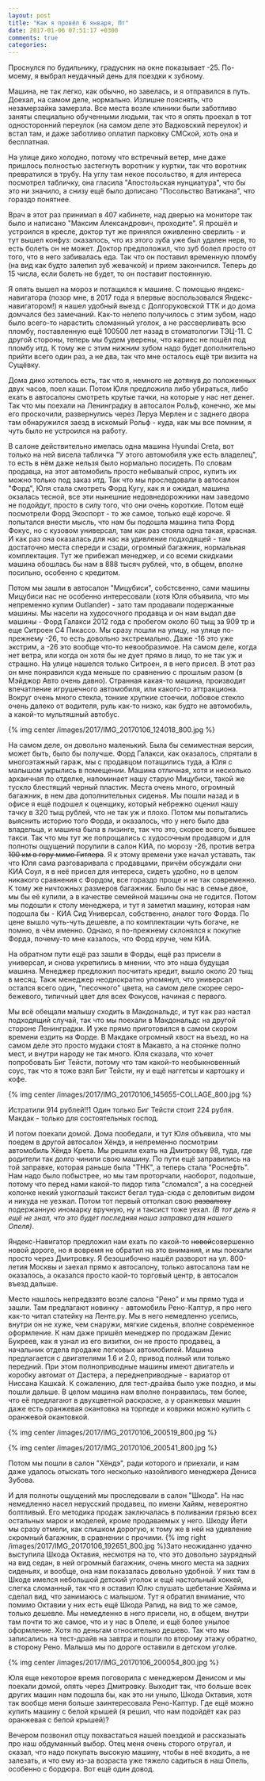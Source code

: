 ```yaml
---
layout: post
title: "Как я провёл 6 января, Пт"
date: 2017-01-06 07:51:17 +0300
comments: true
categories: 
---
```

Проснулся по будильнику, градусник на окне показывает -25. По-моему, я выбрал неудачный день для поездки к зубному.

Машина, не так легко, как обычно, но завелась, и я отправился в путь. Доехал, на самом деле, нормально. Излишне пояснять, что незамерзайка замерзла. Все места возле клиники были заботливо заняты специально обученными людьми, так что я опять проехал в тот односторонний переулок (на самом деле это Вадковский переулок) и встал там, и даже заботливо оплатил парковку СМСкой, хоть она и бесплатная.

На улице дико холодно, потому что встречный ветер, мне даже пришлось полностью застегнуть воротник у куртки, так что воротник превратился в трубу. На углу там некое посольство, я для интереса посмотрел табличку, она гласила "Апостольская нунциатура", что бы это ни значило, а снизу ещё было дописано "Посольство Ватикана", что гораздо понятнее.

Врач в этот раз принимал в 407 кабинете, над дверью на мониторе так было и написано "Максим Александрович, проходите". Я прошёл и устроился в кресле, доктор тут же принялся оживленно сверлить - и тут вышел конфуз: оказалось, что из этого зуба уже был удален нерв, то есть болеть он не может. Доктор предположил, что зуб болел просто от того, что в него забивалась еда. Так что он поставил временную пломбу (на вид как будто залепил зуб жевачкой) и прием закончился. Теперь до 15 числа, если болеть не будет, то он поставит постоянную.

Я опять вышел на мороз и потащился к машине. С помощью яндекс-навигатора (позор мне, в 2017 года я впервые воспользовался Яндекс-навигатором!) я нашел удобный выезд с Долгоруковской ТТК и до дома домчался без замечаний. Как-то нелепо получилось с этим зубом, надо было всего-то нарастить сломанный уголок, а не рассверливать всю пломбу, поставленную ещё 100500 лет назад в стоматологии ТЭЦ-11. С другой стороны, теперь мы будем уверены, что кариес не пошёл под пломбу итд. К тому же с этим нижним зубом надо будет дополнительно прийти всего один раз, а не два, так что мне осталось ещё три визита на Сущёвку.  

Дома дико хотелось есть, так что я, немного не дотянув до положенных двух часов, поел каши. Потом Юля предложила либо убираться, либо ехать в автосалоны смотреть крутые тачки, на которые у нас нет денег. Так что мы поехали на Ленинградку в автосалон Рольф, конечно, же мы его проскочили, развернулись через Леруа Мерлен и с заднего двора там обнаружился заезд в искомый Рольф - куда, как мы все помним, я чуть было не устроился на работу. 

В салоне действительно имелась одна машина Hyundai Creta, вот только на ней висела табличка "У этого автомобиля уже есть владелец", то есть в нём даже нельзя было нормально посидеть. По словам продавца, на этот автомобиль просто небывалый спрос, купить их можно только под заказ итд. Так что мы проследовали в автосалон "Форд", Юля стала смотреть Форд Кугу, как я и ожидал, машина окзалась тесной, все эти нынешние недовнедорожники нам заведомо не подойдут, просто в силу того, что они очень короткие. Потом ещё посмотрели Форд Экоспорт - то же самое, только ещё короче. Я попытался внести мысль, что нам бы подошла машина типа Форд Фокус, но с кузовом универсал, там как раз стояла одна такая, красная. И как раз она оказалась для нас на удивление подходящей - там достаточно места спереди и сзади, огромный багажник, нормальная комплектация. Тут же прибежал менеджер, и со всеми скидками машина обошлась бы нам в 888 тысяч рублей, что, в общем, вполне посильно, особенно с кредитом.

Потом мы зашли в автосалон "Мицубиси", собстсвенно, сами машины Мицубиси нас не особенно интересовали (хотя Юля объявила, что мы непременно купим Outlander) - зато там продавали подержанные машины. Мы насели на худосочного продавца и он нам выдал две машины - Форд Галакси 2012 года с пробегом около 60 тыщ за 909 тр и еще Ситроен C4 Пикассо. Мы сразу пошли на улицу, на улице по-прежнему -26, то есть довольно экстремально. Даже -16 это уже экстрим, а -26 это вообще что-то невообразимое. На самом деле, когда нет ветра, или когда он хотя бы не дует прямо в лицо, то не так уж и страшно. На улице нашелся только Ситроен, я в него присел. В этот раз он мне понравился куда меньше по сравнению с прошлым разом (в Мэйджор Авто очень давно). Странная какая-то машина, производит впечатление игрушечного автомобиля, или какого-то аттракциона. Вокруг очень много стекла, тонкие хрупкие стоечки, лобовое стекло очень далеко от водителя, руль как-то низко, как будто не автомобиль, а какой-то мультяшный автобус.

{% img center /images/2017/IMG_20170106_124018_800.jpg %}

На самом деле, он довольно маленький. Была бы семиместная версия, может быть, было бы получше. Форд Галакси, как оказалось, спрятали в многоэтажный гараж, мы с продавцом потащились туда, а Юля с малышом укрылись в помещении. Машина отличная, хотя и несколько архаичная по отделке, напоминает нашу старую Мицубиси, такой же тускло блестящий черный пластик. Места очень много, огромный багажник, в нем два дополнительных сиденья. Мы пошли назад и в офисе я ещё подошел к оценщику, который небрежно оценил нашу тачку в 320 тыщ рублей, что не так уж и плохо. Потом мы попытались выяснить историю того Форда, и оказалось, что у него было два владельца, и машина была в лизинге, так что это, скорее всего, бывшее такси. Так что мы тут же попрощались с худосочным продавцом и для полноты ощущений порулили в салон КИА, по морозу -26, против ветра ~~100 км в гору мимо Гитлера~~. Я к этому времени уже начал уставать, так что Юля сама разговаривала с продавцами, причём обсуждали они КИА Соул, я в неё присел для интереса, сидеть удобно, но в целом никакого сравнения с Фордом, все гораздо проще и не так современно. К тому же ничтожных размеров багажник. Было бы нас в семье двое, мы бы её купили, а в качестве семейной машины она не годится. Потом мы подошли к столу менеджера, и тут я заметил машину, которая нам подошла бы - КИА Сид Универсал, собственно, аналог того Форда. По цене вышло чуть-чуть дешевле, а по комплектации чуть богаче, не помню, в чём именно. Однако, я по-прежнему склонялся к покупке Форда, почему-то мне казалось, что Форд круче, чем КИА.

На обратном пути ещё раз зашли в Форды, ещё раз присели в универсал, и снова укрепились в мнении, что это наша будущая машина. Менеджер предложил посчитать кредит, вышло около 20 тыщ в месяц. Такж менеджер неоднократно упомянул, что универсал остался всего один, "песочного" цвета, на самом деле скорее серо-бежевого, типичный цвет для всех Фокусов, начиная с первого.

Мы всё обещали малышу сходить в Макдональдс, и тут как раз настал подходящий случай, так что мы поехали в Макдональдс на другой стороне Ленинградки. И уже прямо приготовился в самом скором времени ездить на Форде. В Макдаке огромный хвост на въезд, но на самом деле это просто мудаки стоят в Макавто, а на стоянке полно мест, и внутри народу не так много. Юля сказала, что хочет попробовать Биг Тейсти, потому что там какой-то необыкновенный соус, так что я тоже взял Биг Тейсти, ну и ещё наггетсы и картошку и кофе. 

{% img center /images/2017/IMG_20170106_145655-COLLAGE_800.jpg %}

Истратили 914 рублей!!1 Один только Биг Тейсти стоит 224 рубля. Макдак - только для состоятельных господ. 

И потом поехали домой. Дома пообедали, и тут Юля объявила, что мы поедем в другой автосалон Хёндэ, и непременно посмотрим автомобиль Хёндэ Крета. Мы решили ехать на Дмитровку 98, туда, где родители так долго чинили свою машину. По пути ещё заправились на той заправке, которая раньше была "ТНК", а теперь стала "Роснефть". Нам надо было побыстрее, но мы там проторчали, наоборот, подольше, потому что перед нами какой-то пидор типа "сломался", а на соседней колонке некий узкоглазый таксист бегал туда-сюда с деловитым видом и никуда не уезжал. Потом тот первый оттолкал свою ~~развалюху~~ подержанную иномарку вручную, ну и таксист тоже уехал. *(В тот день я ещё не знал, что это будет последняя наша заправка для нашего Опеля)*.

Яндекс-Навигатор предложил нам ехать по какой-то ~~новой~~совершенно новой дороге, но я вовремя не обратил на это внимания, и мы поехали просто через Дмитровку. Я безошибочно нашёл разворот на ул. 800-летия Москвы и заехал прямо к автосалону, только автосалона там не оказалось, а оказался просто каой-то торговый центр, в автосалон въезд дальше.

Место нашлось непредвзято возле салона "Рено" и мы прямо туда и зашли. Там предлагают новинку - автомобиль Рено-Каптур, я про него как-то читал статейку на Ленте.ру. Мы в него немедленно уселись, внутри он не хуже, чем снаружи, мягкие сиденья, вполне современное оформление. К нам даже пришёл менеджер по продажам Денис Букреев, как я узнал из его визитки, он не просто продавец, а начальник отдела продаже легковых автомобилей. Машина предлагается с двигателями 1.6 и 2.0, привод полный или только передний. При этом полноприводные машины имеют двигатель и коробку автомат от Дастера, а переднеприводные - вариатор от Ниссана Кашкай. К сожалению, для тест-драйва было уже поздно, и мы пошли дальше. В целом машина нам вполне понравилась, тем более, что её предлагают в двухцветной раскраске, а у оранжевых машин даже есть оранжевая окантовка на торпеде и коврики можно купить с оранжевой окантовкой.

{% img center /images/2017/IMG_20170106_200519_800.jpg %}

{% img center /images/2017/IMG_20170106_200541_800.jpg %}

Потом мы пошли в салон "Хёндэ", ради которого и приехали, и нам даже удалось отыскать того несколько назойливого менеджера Дениса Зубова.



И для полноты ощущений мы проследовали в салон "Шкода". На нас немедленно насел нерусский продавец, по имени Хайям, невероятно болтливый. Его методика продаж заключалась в поливании грязью всех остальных марок и моделей, кроме продаваемых у него. Шкоду Йети мы сразу отмели, как слишком дорогую, к тому же в ней на удивление скромный багажник, в сравнении с прочими. {% img right /images/2017/IMG_20170106_192651_800.jpg %}Зато неожиданно удачно выступила Шкода Октавия, несмотря на то, что это довольно заурядный на вид седан, в ней огромный багажник, очень много места на задних сиденьях, и вообще, она нам показалась довольно удобной. У них там в Шкоде имелся небольшой детский уголок и ещё настольный хоккей, слегка сломанный, так что я оставил Юлю слушать щебетание Хайяма и сделал вид, что занимаюсь с малышом. Тут я обратил внимание, что помимо Октавии у них есть ещё Шкода Рапид, на вид то же самое, только дешевле. Мы немедленно в него присели, но, в общем, внутри там почти то же самое, что и у нас в Опеле, и ещё более унылое оформление. Хотя по деньгам относительно дешево. Так что мы записались на тест-драйв на завтра и пошли по второму этажу обратно, в сторону Рено. Малыша мы по дороге оставили в детском уголке.

{% img center /images/2017/IMG_20170106_200054_800.jpg %}

Юля еще некоторое время поговорила с менеджером Денисом и мы поехали домой, опять через Дмитровку. Выходит так, что больше всех других машин нам подошла бы, как это ни уныло, Шкода Октавия, хотя так вообще меня больше заинтересовала Рено-Каптур. Где ещё можно купить машину с белой крышей (я решил, что нам подойдёт как раз оранжевая с белой крышей)?

Вечером позвонил отцу похвастаться нашей поездкой и рассказыать про наш обдуманный выбор. Отец меня очень сторого отругал, и сказал, что надо покупать высокую машину, чтобы в неё входить, а не залезать, и что ему из-за возраста уже тяжело садиться в наш Опель, особенно с бордюра. Вот ещё один довод.